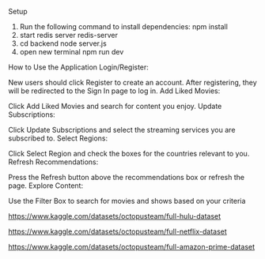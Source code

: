 Setup
1) Run the following command to install dependencies:
    npm install
2) start redis server
    redis-server
3) cd backend
    node server.js
4) open new terminal 
    npm run dev 

How to Use the Application
Login/Register:

New users should click Register to create an account.
After registering, they will be redirected to the Sign In page to log in.
Add Liked Movies:

Click Add Liked Movies and search for content you enjoy.
Update Subscriptions:

Click Update Subscriptions and select the streaming services you are subscribed to.
Select Regions:

Click Select Region and check the boxes for the countries relevant to you.
Refresh Recommendations:

Press the Refresh button above the recommendations box or refresh the page.
Explore Content:

Use the Filter Box to search for movies and shows based on your criteria


https://www.kaggle.com/datasets/octopusteam/full-hulu-dataset

https://www.kaggle.com/datasets/octopusteam/full-netflix-dataset

https://www.kaggle.com/datasets/octopusteam/full-amazon-prime-dataset